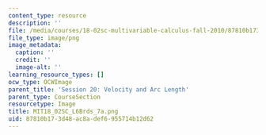 ```yaml
---
content_type: resource
description: ''
file: /media/courses/18-02sc-multivariable-calculus-fall-2010/87810b173d48ac8adef6955714b12d62_MIT18_02SC_L6Brds_7a.png
file_type: image/png
image_metadata:
  caption: ''
  credit: ''
  image-alt: ''
learning_resource_types: []
ocw_type: OCWImage
parent_title: 'Session 20: Velocity and Arc Length'
parent_type: CourseSection
resourcetype: Image
title: MIT18_02SC_L6Brds_7a.png
uid: 87810b17-3d48-ac8a-def6-955714b12d62
---
```

